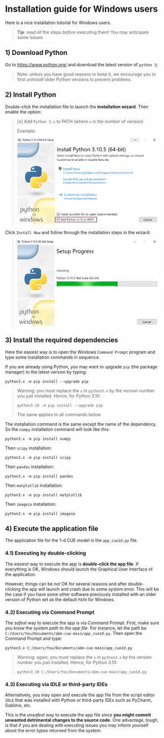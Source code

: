 # Installation guide for Windows users

Here is a nice installation tutorial for Windows users. 
> **Tip**: read _all_ the steps _before_ executing them! You may anticipate some issues.

## 1) **Download Python**
Go to https://www.python.org/ and download the latest version of `python 3`;
> Note: unless you have good reasons to keep it, we encourage you to first 
> _uninstall_ older Python versions to prevent problems.  

## 2) **Install Python**
Double-click the installation file to launch the **installation wizard**. Then enable the option:

> [x] Add `Python 3.x` to PATH (where `x` is the number of version)
> 
> Example:
> 
> ![addpath](https://github.com/ipo-exe/abm-cue/blob/main/docs/figs/install_windows_add_to_path.png "add")

Click `Install Now` and follow through the installation steps in the wizard:

> ![install](https://github.com/ipo-exe/abm-cue/blob/main/docs/figs/install_windows_install.png "install")

## 3) Install the required dependencies
Here the easiest way is to open the Windows `Command Prompt` program and 
type some installation commands in sequence. 

If you are already using Python, you may want to upgrade `pip` (the package manager) 
to the latest version by typing:
```commandline
python3.x -m pip install --upgrade pip
```
> Warning: you must replace the `x` in `python3.x` by the version number you just installed.
> Hence, for Python 3.10: 
> ```commandline
> python3.10 -m pip install --upgrade pip
> ```
> The same applies to all commands below.

The installation command is the same except the name of the dependency. So the `numpy` installation command will look like this: 
```commandline
python3.x -m pip install numpy
```
Then `scipy` installation:
```commandline
python3.x -m pip install scipy
```
Then `pandas` installation:
```commandline
python3.x -m pip install pandas
```
Then `matplotlib` installation:
```commandline
python3.x -m pip install matplotlib
```
Then `imageio` installation:
```commandline
python3.x -m pip install imageio
```

## 4) Execute the application file

The application file for the 1-d CUE model is the `app_cue1d.py` file.  

### 4.1) Executing by double-clicking
The _easiest_ way to execute the app is **double-click the app file**. 
If everything is OK, Windows should launch the Graphical User Interface of the application.

However, things can be _not_ OK for several reasons and after double-clicking the app will launch and crash due to some system error.
This will be the case if you have some other software previously installed with an older
version of Python set as the default `PATH` for Windows. 

### 4.2) Executing via Command Prompt
The _safest_ way to execute the app is via Command Prompt. 
First, make sure you know the _system path to the app file_.
For instance, let the path be `C:/Users/You/Documents/abm-cue-main/app_cue1d.py`.
Then open the Command Prompt and type:
```commandline
python3.x C:/Users/You/Documents/abm-cue-main/app_cue1d.py
```
> Warning: again, you must replace the `x` in `python3.x` by the version number you just installed.
> Hence, for Python 3.10: 
> ```commandline
> python3.10 C:/Users/You/Documents/abm-cue-main/app_cue1d.py
> ```

### 4.3) Executing via IDLE or third-party IDEs

Alternatively, you may open and execute the app file from the script editor 
`IDLE` that was installed with Python or third-party IDEs 
such as PyCharm, Sublime, etc.

This is the _unsafest_ way
to execute the app file since **you might commit unwanted 
detrimental changes to the source code**. One advantage, tough, is
that if you are dealing with executing issues you may inform yourself about the 
error types returned from the system.

